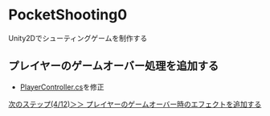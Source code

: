 # PocketShooting0
Unity2Dでシューティングゲームを制作する

## プレイヤーのゲームオーバー処理を追加する
- [PlayerController.cs](https://github.com/mrgarita/PocketShooting0/blob/player_gameover/PlayerController.cs)を修正

[次のステップ(4/12)＞＞ プレイヤーのゲームオーバー時のエフェクトを追加する](https://github.com/mrgarita/PocketShooting0/tree/player_kya_effect)
